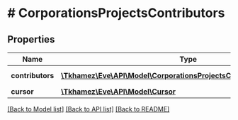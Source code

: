 # # CorporationsProjectsContributors

## Properties

Name | Type | Description | Notes
------------ | ------------- | ------------- | -------------
**contributors** | [**\Tkhamez\Eve\API\Model\CorporationsProjectsContributorsContributor[]**](CorporationsProjectsContributorsContributor.md) | List of contributors |
**cursor** | [**\Tkhamez\Eve\API\Model\Cursor**](Cursor.md) |  | [optional]

[[Back to Model list]](../../README.md#models) [[Back to API list]](../../README.md#endpoints) [[Back to README]](../../README.md)
